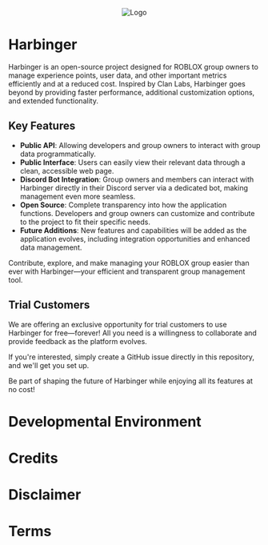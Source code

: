 <p align="center">
    <img src="./client/src/assets/logo.png" alt="Logo"/>
</p>

# Harbinger
Harbinger is an open-source project designed for ROBLOX group owners to manage experience points, user data, and other important metrics efficiently and at a reduced cost. Inspired by Clan Labs, Harbinger goes beyond by providing faster performance, additional customization options, and extended functionality.

## Key Features
- **Public API**: Allowing developers and group owners to interact with group data programmatically.
- **Public Interface**: Users can easily view their relevant data through a clean, accessible web page.
- **Discord Bot Integration**: Group owners and members can interact with Harbinger directly in their Discord server via a dedicated bot, making management even more seamless.
- **Open Source**: Complete transparency into how the application functions. Developers and group owners can customize and contribute to the project to fit their specific needs.
- **Future Additions**: New features and capabilities will be added as the application evolves, including integration opportunities and enhanced data management.

Contribute, explore, and make managing your ROBLOX group easier than ever with Harbinger—your efficient and transparent group management tool.

## Trial Customers
We are offering an exclusive opportunity for trial customers to use Harbinger for free—forever! All you need is a willingness to collaborate and provide feedback as the platform evolves. 

If you're interested, simply create a GitHub issue directly in this repository, and we'll get you set up.

Be part of shaping the future of Harbinger while enjoying all its features at no cost!

# Developmental Environment

# Credits

# Disclaimer

# Terms